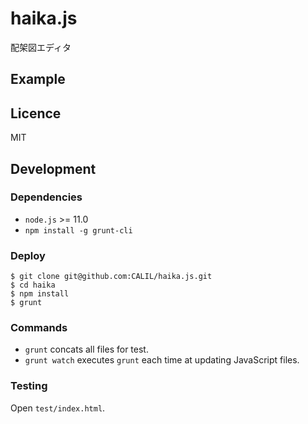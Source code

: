haika.js
===========

配架図エディタ


## Example


## Licence

MIT


## Development

### Dependencies
- `node.js` >= 11.0
- `npm install -g grunt-cli`

### Deploy

```
$ git clone git@github.com:CALIL/haika.js.git
$ cd haika
$ npm install
$ grunt
```

### Commands

- `grunt` concats all files for test.
- `grunt watch` executes `grunt` each time at updating JavaScript files.


### Testing

Open `test/index.html`.
